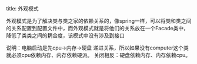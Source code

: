 title: 外观模式

外观模式是为了解决类与类之家的依赖关系的，像spring一样，可以将类和类之间的关系配置到配置文件中，而外观模式就是将他们的关系放在一个Facade类中，降低了类类之间的耦合度，该模式中没有涉及到接口

说明：电脑启动是先cpu->内存->硬盘 递进关系，所以如果没有computer这个类就必须cpu依赖内存、内存依赖硬派。
关闭相反：硬盘依赖内存、内存依赖cpu。